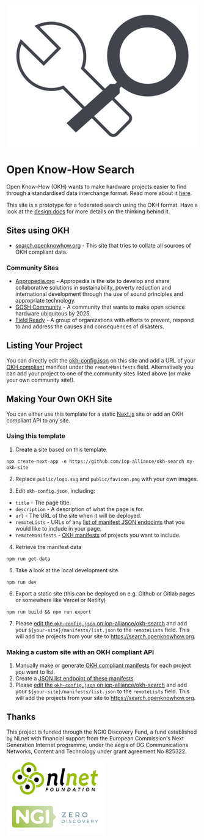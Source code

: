 [![Open Know-How logo](public/logo.svg)](https://search.openknowhow.org)


# Open Know-How Search
Open Know-How (OKH) wants to make hardware projects easier to find through a standardised data interchange format. Read more about it [here](https://www.internetofproduction.org/open-know-how).

This site is a prototype for a federated search using the OKH format. Have a look at the [design docs](design-docs/README.md) for more details on the thinking behind it.

## Sites using OKH

- [search.openknowhow.org](https://search.openknowhow.org) - This site that tries to collate all sources of OKH compliant data.

### Community Sites

- [Appropedia.org](https://appropedia.org) - Appropedia is the site to develop and share collaborative solutions in sustainability, poverty reduction and international development through the use of sound principles and appropriate technology.
- [GOSH Community](https://projects.openhardware.science) - A community that wants to make open science hardware ubiquitous by 2025.
- [Field Ready](https://field-ready-projects.openknowhow.org) - A group of organizations with efforts to prevent, respond to and address the causes and consequences of disasters.

## Listing Your Project

You can directly edit the [okh-config.json](okh-config.json) on this site and add a URL of your [OKH compliant][standard] manifest under the `remoteManifests` field. Alternatively you can add your project to one of the community sites listed above (or make your own community site!).

## Making Your Own OKH Site

You can either use this template for a static [Next.js](https://nextjs.org) site or add an OKH compliant API to any site.

### Using this template

1. Create a site based on this template

```
npx create-next-app -e https://github.com/iop-alliance/okh-search my-okh-site
```

2. Replace `public/logo.svg` and `public/favicon.png` with your own images.

3. Edit `okh-config.json`, including:
  - `title` - The page title.
  - `description` - A description of what the page is for.
  - `url` - The URL of the site when it will be deployed.
  - `remoteLists` - URLs of any [list of manifest JSON endpoints][json-list-forum-post] that you would like to include in your page.
  - `remoteManifests` - [OKH manifests][standard] of projects you want to include.

4. Retrieve the manifest data

```
npm run get-data
```

5. Take a look at the local development site.

```
npm run dev
```

6. Export a static site (this can be deployed on e.g. Github or Gitlab pages or somewhere like Vercel or Netlify)

```
npm run build && npm run export
```

7. Please [edit the `okh-config.json` on iop-alliance/okh-search](https://github.com/iop-alliance/okh-search/edit/master/okh-config.json) and add your `${your-site}/manifests/list.json` to the `remoteLists` field. This will add the projects from your site to https://search.openknowhow.org.


### Making a custom site with an OKH compliant API

1. Manually make or generate [OKH compliant manifests][standard] for each project you want to list.
2. Create a [JSON list endpoint of these manifests][json-list-forum-post].
3. Please [edit the `okh-config.json` on iop-alliance/okh-search](https://github.com/iop-alliance/okh-search/edit/master/okh-config.json) and add your `${your-site}/manifests/list.json` to the `remoteLists` field. This will add the projects from your site to https://search.openknowhow.org.


[json-list-forum-post]: https://community.internetofproduction.org/t/use-simple-json-list-instead-of-json-feed/81
[standard]: https://standards.internetofproduction.org/pub/okh


## Thanks

This project is funded through the NGI0 Discovery Fund, a fund established by NLnet with financial support from the European Commission's Next Generation Internet programme, under the aegis of DG Communications Networks, Content and Technology under grant agreement No 825322.

[![nlnet banner](design-docs/readme-images/nlnet.png)](https://nlnet.nl/)
[![ngi0 banner](design-docs/readme-images/ngi0.png)](https://nlnet.nl/NGI0)


[iop-okh]: https://www.internetofproduction.org/open-know-how
